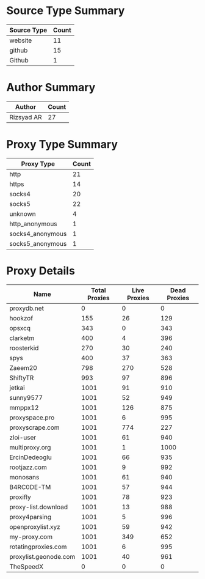 # Source Type Summary

| Source Type | Count |
|-------------|-------|
| website | 11 |
| github | 15 |
| Github | 1 |


# Author Summary

| Author | Count |
|--------|-------|
| Rizsyad AR | 27 |


# Proxy Type Summary

| Proxy Type | Count |
|------------|-------|
| http | 21 |
| https | 14 |
| socks4 | 20 |
| socks5 | 22 |
| unknown | 4 |
| http_anonymous | 1 |
| socks4_anonymous | 1 |
| socks5_anonymous | 1 |


# Proxy Details

| Name | Total Proxies | Live Proxies | Dead Proxies |
|------|---------------|--------------|---------------|
| proxydb.net | 0 | 0 | 0 |
| hookzof | 155 | 26 | 129 |
| opsxcq | 343 | 0 | 343 |
| clarketm | 400 | 4 | 396 |
| roosterkid | 270 | 30 | 240 |
| spys | 400 | 37 | 363 |
| Zaeem20 | 798 | 270 | 528 |
| ShiftyTR | 993 | 97 | 896 |
| jetkai | 1001 | 91 | 910 |
| sunny9577 | 1001 | 52 | 949 |
| mmppx12 | 1001 | 126 | 875 |
| proxyspace.pro | 1001 | 6 | 995 |
| proxyscrape.com | 1001 | 774 | 227 |
| zloi-user | 1001 | 61 | 940 |
| multiproxy.org | 1001 | 1 | 1000 |
| ErcinDedeoglu | 1001 | 66 | 935 |
| rootjazz.com | 1001 | 9 | 992 |
| monosans | 1001 | 61 | 940 |
| B4RC0DE-TM | 1001 | 57 | 944 |
| proxifly | 1001 | 78 | 923 |
| proxy-list.download | 1001 | 13 | 988 |
| proxy4parsing | 1001 | 5 | 996 |
| openproxylist.xyz | 1001 | 59 | 942 |
| my-proxy.com | 1001 | 349 | 652 |
| rotatingproxies.com | 1001 | 6 | 995 |
| proxylist.geonode.com | 1001 | 40 | 961 |
| TheSpeedX | 0 | 0 | 0 |
